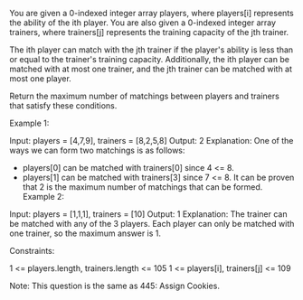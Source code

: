 You are given a 0-indexed integer array players, where players[i] represents the ability of the ith player. You are also given a 0-indexed integer array trainers, where trainers[j] represents the training capacity of the jth trainer.

The ith player can match with the jth trainer if the player's ability is less than or equal to the trainer's training capacity. Additionally, the ith player can be matched with at most one trainer, and the jth trainer can be matched with at most one player.

Return the maximum number of matchings between players and trainers that satisfy these conditions.

Example 1:

Input: players = [4,7,9], trainers = [8,2,5,8]
Output: 2
Explanation:
One of the ways we can form two matchings is as follows:

-   players[0] can be matched with trainers[0] since 4 <= 8.
-   players[1] can be matched with trainers[3] since 7 <= 8.
    It can be proven that 2 is the maximum number of matchings that can be formed.
    Example 2:

Input: players = [1,1,1], trainers = [10]
Output: 1
Explanation:
The trainer can be matched with any of the 3 players.
Each player can only be matched with one trainer, so the maximum answer is 1.

Constraints:

1 <= players.length, trainers.length <= 105
1 <= players[i], trainers[j] <= 109

Note: This question is the same as 445: Assign Cookies.
